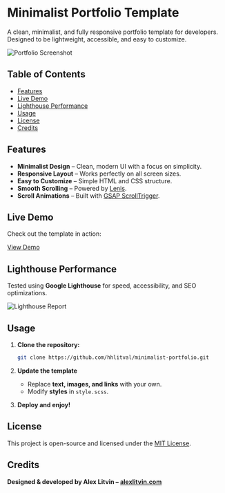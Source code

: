 # Minimalist Portfolio Template

A clean, minimalist, and fully responsive portfolio template for developers. Designed to be lightweight, accessible, and easy to customize.

![Portfolio Screenshot](./demo/project_demo.jpg)

## Table of Contents

- [Features](#features)
- [Live Demo](#live-demo)
- [Lighthouse Performance](#lighthouse-performance)
- [Usage](#usage)
- [License](#license)
- [Credits](#credits)

## Features

- **Minimalist Design** – Clean, modern UI with a focus on simplicity.
- **Responsive Layout** – Works perfectly on all screen sizes.
- **Easy to Customize** – Simple HTML and CSS structure.
- **Smooth Scrolling** – Powered by [Lenis](https://lenis.darkroom.engineering/).
- **Scroll Animations** – Built with [GSAP ScrollTrigger](https://gsap.com/).

## Live Demo

Check out the template in action:

[View Demo](https://hhlitval.github.io/minimalist-portfolio/)

## Lighthouse Performance

Tested using **Google Lighthouse** for speed, accessibility, and SEO optimizations.

![Lighthouse Report](./demo/lighthouse-report.jpg)

## Usage

1. **Clone the repository:**
   ```bash
   git clone https://github.com/hhlitval/minimalist-portfolio.git
   ```
2. **Update the template**

   - Replace **text, images, and links** with your own.
   - Modify **styles** in `style.scss`.

3. **Deploy and enjoy!**

## License

This project is open-source and licensed under the [MIT License](LICENSE).

## Credits

**Designed & developed by Alex Litvin – [alexlitvin.com](https://alexlitvin.com)**
